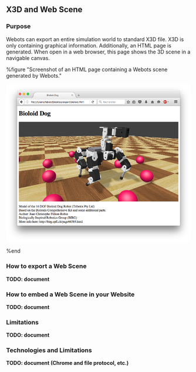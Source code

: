 ## X3D and Web Scene

### Purpose

Webots can export an entire simulation world to standard X3D file.
X3D is only containing graphical information.
Additionally, an HTML page is generated.
When open in a web browser, this page shows the 3D scene in a navigable canvas.

%figure "Screenshot of an HTML page containing a Webots scene generated by Webots."

![screenshot-web-scene.png](images/screenshot-web-scene.png)

%end


### How to export a Web Scene

**TODO: document**


### How to embed a Web Scene in your Website

**TODO: document**


### Limitations

**TODO: document**


### Technologies and Limitations

**TODO: document (Chrome and file protocol, etc.)**
